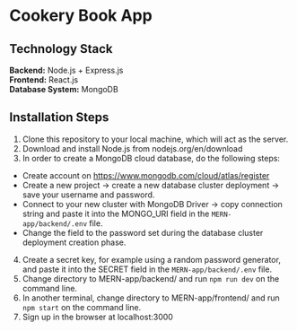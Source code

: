 # Cookery Book App

## Technology Stack

**Backend:** Node.js + Express.js<br />
**Frontend:** React.js<br />
**Database System:** MongoDB

## Installation Steps

1. Clone this repository to your local machine, which will act as the server.
2. Download and install Node.js from nodejs.org/en/download
3. In order to create a MongoDB cloud database, do the following steps:
- Create account on https://www.mongodb.com/cloud/atlas/register
- Create a new project -> create a new database cluster deployment -> save your username and password.
- Connect to your new cluster with MongoDB Driver -> copy connection string and paste it into the MONGO_URI field in the `MERN-app/backend/.env` file.
- Change the <password> field to the password set during the database cluster deployment creation phase.
4. Create a secret key, for example using a random password generator, and paste it into the SECRET field in the `MERN-app/backend/.env` file.
5. Change directory to MERN-app/backend/ and run `npm run dev` on the command line.
6. In another terminal, change directory to MERN-app/frontend/ and run `npm start` on the command line.
7. Sign up in the browser at localhost:3000
    
